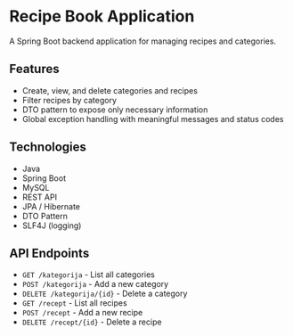 # Recipe Book Application

A Spring Boot backend application for managing recipes and categories.

## Features
- Create, view, and delete categories and recipes
- Filter recipes by category
- DTO pattern to expose only necessary information
- Global exception handling with meaningful messages and status codes

## Technologies
- Java
- Spring Boot
- MySQL
- REST API
- JPA / Hibernate
- DTO Pattern
- SLF4J (logging)


## API Endpoints
- `GET /kategorija` - List all categories
- `POST /kategorija` - Add a new category
- `DELETE /kategorija/{id}` - Delete a category
- `GET /recept` - List all recipes
- `POST /recept` - Add a new recipe
- `DELETE /recept/{id}` - Delete a recipe
